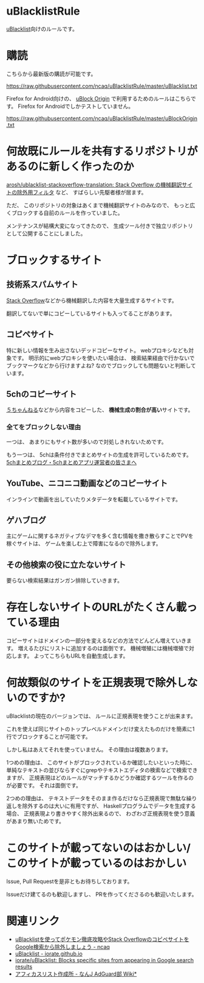 # uBlacklistRule

[uBlacklist](https://iorate.github.io/ublacklist/)向けのルールです。

# 購読

こちらから最新版の購読が可能です。

<https://raw.githubusercontent.com/ncaq/uBlacklistRule/master/uBlacklist.txt>

Firefox for Android向けの、
[uBlock Origin](https://addons.mozilla.org/ja/firefox/addon/ublock-origin/)
で利用するためのルールはこちらです。
Firefox for Androidでしかテストしていません。

<https://raw.githubusercontent.com/ncaq/uBlacklistRule/master/uBlockOrigin.txt>

# 何故既にルールを共有するリポジトリがあるのに新しく作ったのか

[arosh/ublacklist-stackoverflow-translation: Stack Overflow の機械翻訳サイトの除外用フィルタ](https://github.com/arosh/ublacklist-stackoverflow-translation)
など、
すばらしい先駆者様が居ます。

ただ、
このリポジトリの対象はあくまで機械翻訳サイトのみなので、
もっと広くブロックする自前のルールを作っていました。

メンテナンスが結構大変になってきたので、
生成ツール付きで独立リポジトリとして公開することにしました。

# ブロックするサイト

## 技術系スパムサイト

[Stack Overflow](https://stackoverflow.com/)などから機械翻訳した内容を大量生成するサイトです。

翻訳してないで単にコピーしているサイトも入ってることがあります。

## コピペサイト

特に新しい情報を生み出さないデッドコピーなサイト。
webプロキシなども対象です。
明示的にwebプロキシを使いたい場合は、
検索結果経由で行かないでブックマークなどから行けますよね?
なのでブロックしても問題ないと判断しています。

## 5chのコピーサイト

[５ちゃんねる](https://5ch.net/)などから内容をコピーした、
**機械生成の割合が高い**サイトです。

### 全てをブロックしない理由

一つは、
あまりにもサイト数が多いので対処しきれないためです。

もう一つは、
5chは条件付きでまとめサイトの生成を許可しているためです。
[5chまとめブログ・5chまとめアプリ運営者の皆さまへ](https://5ch.net/matome.html)

## YouTube、ニコニコ動画などのコピーサイト

インラインで動画を出していたりメタデータを転載しているサイトです。

## ゲハブログ

主にゲームに関するネガティブなデマを多く含む情報を撒き散らすことでPVを稼ぐサイトは、
ゲームを楽しむ上で障害になるので除外します。

## その他検索の役に立たないサイト

要らない検索結果はガンガン排除していきます。

# 存在しないサイトのURLがたくさん載っている理由

コピーサイトはドメインの一部分を変えるなどの方法でどんどん増えていきます。
増えるたびにリストに追加するのは面倒です。
機械増殖には機械増殖で対応します。
よってこちらもURLを自動生成します。

# 何故類似のサイトを正規表現で除外しないのですか?

uBlacklistの現在のバージョンでは、
ルールに正規表現を使うことが出来ます。

これを使えば同じサイトのトップレベルドメインだけ変えたものだけを簡素に1行でブロックすることが可能です。

しかし私はあえてそれを使っていません。
その理由は複数あります。

1つめの理由は、
このサイトがブロックされているか確認したいといった時に、
単純なテキストの並びならすぐにgrepやテキストエディタの検索などで検索できますが、
正規表現はどのルールがマッチするかどうか確認するツールを作るのが必要です。
それは面倒です。

2つめの理由は、
テキストデータをそのまま作るだけなら正規表現で無駄な繰り返しを除外するのは大いに有用ですが、
Haskellプログラムでデータを生成する場合、
正規表現より書きやすく除外出来るので、
わざわざ正規表現を使う意義があまり無いためです。

# このサイトが載ってないのはおかしい/このサイトが載っているのはおかしい

Issue, Pull Requestを是非ともお待ちしております。

Issueだけ建てるのも歓迎しますし、
PRを作ってくださるのも歓迎いたします。

# 関連リンク

* [uBlacklistを使ってポケモン徹底攻略やStack OverflowのコピペサイトをGoogle検索から除外しましょう - ncaq](https://www.ncaq.net/2019/12/18/19/18/05/)
* [uBlacklist - iorate.github.io](https://iorate.github.io/ublacklist/)
* [iorate/uBlacklist: Blocks specific sites from appearing in Google search results](https://github.com/iorate/uBlacklist)
* [アフィカスリスト作成所 - なんJ AdGuard部 Wiki*](https://wikiwiki.jp/nanj-adguard/%E3%82%A2%E3%83%95%E3%82%A3%E3%82%AB%E3%82%B9%E3%83%AA%E3%82%B9%E3%83%88%E4%BD%9C%E6%88%90%E6%89%80)
